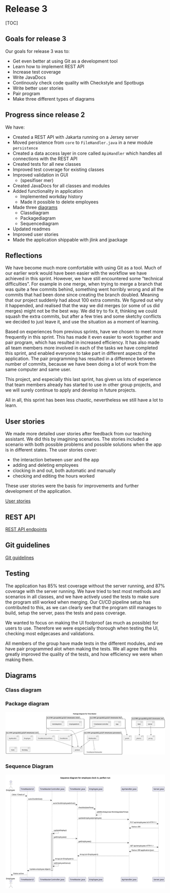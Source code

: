 # Release 3

[TOC]

## Goals for release 3

Our goals for release 3 was to:

- Get even better at using Git as a development tool
- Learn how to implement REST API
- Increase test coverage
- Write JavaDocs
- Continously check code quality with Checkstyle and Spotbugs
- Write better user stories
- Pair program
- Make three different types of diagrams 

## Progress since release 2

We have:

- Created a REST API with Jakarta running on a Jersey server
- Moved persistence from `core` to `FileHandler.java` in a new module `persistence`
- Created a data access layer in core called `ApiHandler` which handles all connections with the REST API
- Created tests for all new classes
- Improved test coverage for existing classes
- Improved validation in GUI
  - (spesifiser mer)
- Created JavaDocs for all classes and modules
- Added functionality in application
  - Implemented workday history
  - Made it possible to delete employees
- Made three [diagrams](##Diagrams)
  - Classdiagram
  - Packagediagram
  - Sequencediagram
- Updated readmes
- Improved user stories 
- Made the application shippable with jlink and jpackage

## Reflections

We have become much more comfortable with using Git as a tool. Much of our earlier work would have been easier with the workflow we have achieved in this sprint. However, we have still encountered some "technical difficulties". For example in one merge, when trying to merge a branch that was quite a few commits behind, something went horribly wrong and all the commits that had been done since creating the branch doubled. Meaning that our project suddenly had about 100 extra commits. We figured out why it happended, and realised that the way we did merges (or some of us did merges) might not be the best way. We did try to fix it, thinking we could squash the extra commits, but after a few tries and some sketchy conflicts we decided to just leave it, and use the situation as a moment of learning. 

Based on experiences from previous sprints, have we chosen to meet more frequently in this sprint. This has made it even easier to work together and pair program, which has resulted in increased efficiency. It has also made all team members more involved in each of the tasks we have completed this sprint, and enabled everyone to take part in different aspects of the application. The pair programming has resulted in a difference between number of commits, because we have been doing a lot of work from the same computer and same user. 

This project, and especially this last sprint, has given us lots of experience that team members already has started to use in other group projects, and we will surely continue to apply and develop in future projects. 

All in all, this sprint has been less chaotic, nevertheless we still have a lot to learn. 

## User stories

We made more detailed user stories after feedback from our teaching assistant. We did this by imagining scenarios. The stories included a scenario with both possible problems and possible solutions when the app is in different states. The user stories cover: 
- the interaction between user and the app 
- adding and deleting employees
- clocking in and out, both automatic and manually
- checking and editing the hours worked

These user stories were the basis for improvements and further development of the application.  

[User stories](../userstories/)

## REST API

[REST API endpoints](rest-api.md)


## Git guidelines

[Git guidelines](../git-guidelines.md)

## Testing
The application has 85% test coverage without the server running, and 87% coverage with the server running.
We have tried to test most methods and scenarios in all classes, and we have actively used the tests to make sure the program still worked when merging. Our CI/CD pipeline setup has contributed to this, as we can clearly see that the program still manages to build, setup the server, pass the tests and pass coverage. 

We wanted to focus on making the UI foolproof (as much as possible) for users to use. Therefore we were especially thorough when testing the UI, checking most edgecases and validations.  

All members of the group have made tests in the different modules, and we have pair programmed alot when making the tests. We all agree that this greatly improved the quality of the tests, and how efficiency we were when making them. 

## Diagrams

### Class diagram

### Package diagram

![Package diagram](../img/packageDiagram.png)

### Sequence Diagram

![Sequence diagram](../img/sequenceDiagram.png)
